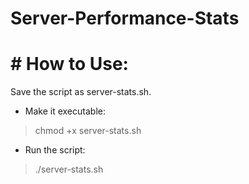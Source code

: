 # Server-Performance-Stats
# # How to Use:
  Save the script as server-stats.sh.
- Make it executable:
> chmod +x server-stats.sh
- Run the script:
> ./server-stats.sh
